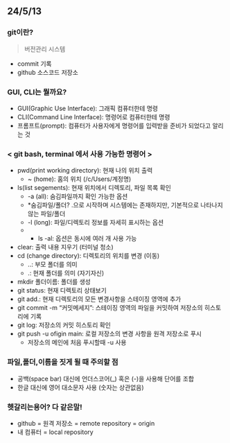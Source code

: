 ## 24/5/13

### git이란?
> 버전관리 시스템
- commit 기록
- github 소스코드 저장소

### GUI, CLI는 뭘까요?

- GUI(Graphic Use Interface): 그래픽 컴퓨터한테 명령
- CLI(Command Line Interface): 명령어로 컴퓨터한테 명령
- 프롬프트(prompt): 컴퓨터가 사용자에게 명령어를 입력받을 준비가 되었다고 알리는 것

### < git bash, terminal 에서 사용 가능한 명령어 >

- pwd(print working directory): 현재 나의 위치 출력
    - ~ (home): 홈의 위치 (/c/Users/계정명)
- ls(list segements): 현재 위치에서 디렉토리, 파일 목록 확인
    - -a (all): 숨김파일까지 확인 가능한 옵션
    - *숨김파일/폴더? .으로 시작하며 시스템에는 존재하지만, 기본적으로 나타나지 않는 파일/폴더
    - -l (long): 파일/디렉토리 정보를 자세히 표시하는 옵션
    - * ls -al: 옵션은 동시에 여러 개 사용 가능
- clear: 출력 내용 지우기 (터미널 청소)
- cd (change directory): 디렉토리의 위치를 변경 (이동)
    - ..: 부모 폴더를 의미
    - .: 현재 폴더를 의미 (자기자신)
- mkdir 폴더이름: 폴더를 생성
- git status: 현재 디렉토리 상태보기
- git add.: 현재 디렉토리의 모든 변경사항을 스테이징 영역에 추가
- git commit -m “커밋메세지”: 스테이징 영역의 파일을 커밋하여 저장소의 히스토리에 기록
- git log: 저장소의 커밋 히스토리 확인
- git push -u ofigin main: 로컬 저장소의 변경 사항을 원격 저장소로 푸시
    - 저장소의 메인에 처음 푸시할때 -u 사용

### 파일,폴더,이름을 짓게 될 때 주의할 점

- 공백(space bar) 대신에 언더스코어(_) 혹은 (-)을 사용해 단어를 조합
- 한글 대신에 영어 대소문자 사용 (숫자는 상관없음)

### 헷갈리는용어? 다 같은말!

- github = 원격 저장소 = remote repository = origin
- 내 컴퓨터 = local repository